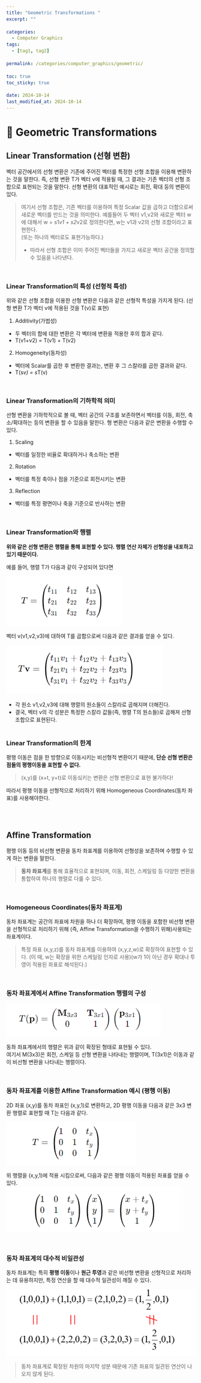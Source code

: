 ```yaml
---
title: "Geometric Transformations "
excerpt: ""

categories:
  - Computer Graphics
tags:
  - [tag1, tag2]

permalink: /categories/computer_graphics/geometric/

toc: true
toc_sticky: true

date: 2024-10-14
last_modified_at: 2024-10-14
---
```


# 🦥 Geometric Transformations
## Linear Transformation (선형 변환)
벡터 공간에서의 선형 변환은 기존에 주어진 벡터를 특정한 선형 조합을 이용해 변환하는 것을 말한다. 즉, 선형 변환 T가 벡터 v에 적용될 때, 그 결과는 기존 벡터의 선형 조합으로 표현되는 것을 말한다. 선형 변환의 대표적인 예시로는 회전, 확대 등의 변환이 있다. <br> 

> 여기서 선형 조합은, 기존 벡터를 이용하여 특정 Scalar 값을 곱하고 더함으로써 새로운 벡터를 만드는 것을 의미한다. 예를들어 두 벡터 v1,v2와 새로운 벡터 w에 대해서 w = s1*v1 + s2*v2로 정의한다면, w는 v1과 v2의 선형 조합이라고 표현한다.<br> (또는 하나의 벡터로도 표현가능하다.)
> * 따라서 선형 조합은 이미 주어진 벡터들을 가지고 새로운 벡터 공간을 정의할 수 있음을 나타낸다.

<br>

### Linear Transformation의 특성 (선형적 특성)
위와 같은 선형 조합을 이용한 선형 변환은 다음과 같은 선형적 특성을 가지게 된다. (선형 변환 T가 벡터 v에 적용된 것을 T(v)로 표현)
1. Additivity(가법성)
- 두 벡터의 합에 대한 변환은 각 벡터에 변환을 적용한 후의 합과 같다.
- T(v1+v2) = T(v1) + T(v2)
2. Homogeneity(동차성)
- 벡터에 Scalar를 곱한 후 변환한 결과는, 변환 후 그 스칼라를 곱한 결과와 같다.
- T(s*v) = s*T(v)

<br>

### Linear Transformation의 기하학적 의미
선형 변환을 기하학적으로 볼 때, 벡터 공간의 구조를 보존하면서 벡터를 이동, 회전, 축소/확대하는 등의 변환을 할 수 있음을 말한다. 형 변환은 다음과 같은 변환을 수행할 수 있다.
1. Scaling
  - 벡터를 일정한 비율로 확대하거나 축소하는 변환
2. Rotation
  - 벡터를 특정 축이나 점을 기준으로 회전시키는 변환
3. Reflection
  - 벡터를 특정 평면이나 축을 기준으로 반사하는 변환

<br>

### Linear Transformation와 행렬
**위와 같은 선형 변환은 행렬을 통해 표현할 수 있다. 행렬 연산 자체가 선형성을 내포하고 있기 때문이다.**

예를 들어, 행렬 T가 다음과 같이 구성되어 있다면

![linear1](/assets\images\posts_img\graphics\linear1.png)

벡터 v(v1,v2,v3)에 대하여 T를 곱함으로써 다음과 같은 결과를 얻을 수 있다.

![linear2](/assets\images\posts_img\graphics\linear2.png)

- 각 원소 v1,v2,v3에 대해 행렬의 원소들이 스칼라로 곱해지며 더해진다.
- 결국, 벡터 v의 각 성분은 특정한 스칼라 값들(즉, 행렬 T의 원소들)로 곱해져 선형 조합으로 표현된다.
<br><br>



### Linear Transformation의 한계
평행 이동은 점을 한 방향으로 이동시키는 비선형적 변환이기 때문에, **단순 선형 변환은 점들의 평행이동을 표현할 수 없다.** <br>
> (x,y)를 (x+t, y+t)로 이동싴키는 변환은 선형 변환으로 표현 불가하다!

따라서 평행 이동을 선형적으로 처리하기 위해 Homogeneous Coordinates(동차 좌표)를 사용해야한다.

<br><br>

## Affine Transformation
평행 이동 등의 비선형 변환을 동차 좌표계를 이용하여 선형성을 보존하며 수행할 수 있게 하는 변환을 말한다.
> **동차 좌표계**를 통해 효율적으로 표현되며, 이동, 회전, 스케일링 등 다양한 변환을 통합하여 하나의 행렬로 다룰 수 있다.
<br>

### Homogeneous Coordinates(동차 좌표계)
동차 좌표계는 공간의 좌표에 차원을 하나 더 확장하여, 평행 이동을 포함한 비선형 변환을 선형적으로 처리하기 위해 (즉, Affine Transformation을 수행하기 위해)사용되는 좌표계이다.<br>

> 특정 좌표 (x,y,z)를 동차 좌표계를 이용하여 (x,y,z,w)로 확장하여 표현할 수 있다. (이 때, w는 확장을 위한 스케일링 인자로 사용)(w가 1이 아닌 경우 확대나 투영이 적용된 좌표로 해석된다.)

<br>

### 동차 좌표계에서 Affine Transformation 행렬의 구성
![Affine3](/assets\images\posts_img\graphics\affine3.png)

동촤 좌표계에서의 행렬은 위과 같이 확장된 형태로 표현될 수 있다.<br>
여기서 M(3x3)은 회전, 스케일 등 선형 변환을 나타내는 행렬이며, T(3x1)은 이동과 같이 비선형 변환을 나타내는 행렬이다. <br>

<br>

### 동차 좌표계를 이용한 Affine Transformation 예시 (평행 이동)
2D 좌표 (x,y)를 동차 좌표인 (x,y,1)로 변환하고, 2D 평행 이동을 다음과 같은 3x3 변환 행렬로 표현할 때 T는 다음과 같다.

![Affine1](/assets\images\posts_img\graphics\affine1.png)

위 행렬을 (x,y,1)에 적용 시킴으로써, 다음과 같은 평행 이동이 적용된 좌표를 얻을 수 있다.
![Affine2](/assets\images\posts_img\graphics\affine2.png)

<br>

### 동차 좌표계의 대수적 비일관성
동차 좌표계는 특히 **평행 이동**이나 **원근 투영**과 같은 비선형 변환을 선형적으로 처리하는 데 유용하지만, 특정 연산을 할 때 대수적 일관성이 깨질 수 있다.
<br>

![Affine4](/assets\images\posts_img\graphics\affine4.png)

> 동차 좌표계로 확장된 차원의 마지막 성분 때문에 기존 좌표의 일관된 연산이 나오지 않게 된다. 

<br><br>



